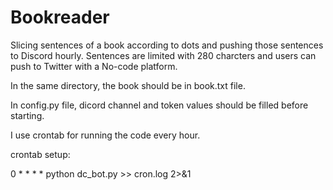 # Bookreader
Slicing sentences of a book according to dots and pushing those sentences to Discord hourly. Sentences are limited with 280 charcters and users can push to Twitter with a No-code platform.

In the same directory, the book should be in book.txt file.

In config.py file, dicord channel and token values should be filled before starting.

I use crontab for running the code every hour.

crontab setup:

0 * * * * python dc_bot.py >> cron.log 2>&1
